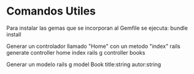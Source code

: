# Comandos Utiles

Para instalar las gemas que se incorporan al Gemfile se ejecuta:
bundle install

Generar un controlador llamado "Home" con un metodo "index"
rails generate controller home index
rails g controller books

Generar un modelo
rails g model Book title:string autor:string
